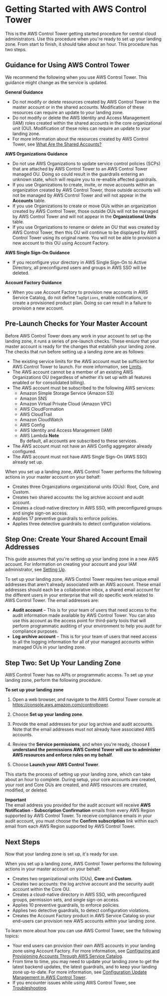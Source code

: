 # Getting Started with AWS Control Tower<a name="getting-started-with-control-tower"></a>

This is the AWS Control Tower getting started procedure for central cloud administrators\. Use this procedure when you're ready to set up your landing zone\. From start to finish, it should take about an hour\. This procedure has two steps\.

## Guidance for Using AWS Control Tower<a name="getting-started-guidance"></a>

We recommend the following when you use AWS Control Tower\. This guidance might change as the service is updated\.

**General Guidance**
+ Do not modify or delete resources created by AWS Control Tower in the master account or in the shared accounts\. Modification of these resources can require an update to your landing zone\.
+ Do not modify or delete the AWS Identity and Access Management \(IAM\) roles created within the shared accounts in the core organizational unit \(OU\)\. Modification of these roles can require an update to your landing zone\.
+ For more information about the resources created by AWS Control Tower, see [What Are the Shared Accounts?](how-control-tower-works.md#what-shared)

**AWS Organizations Guidance**
+ Do not use AWS Organizations to update service control policies \(SCPs\) that are attached by AWS Control Tower to an AWS Control Tower managed OU\. Doing so could result in the guardrails entering an unknown state, which will require you to re\-enable affected guardrails\.
+ If you use Organizations to create, invite, or move accounts within an organization created by AWS Control Tower, those outside accounts will not be managed by AWS Control Tower and will not appear in the **Accounts** table\.
+ If you use Organizations to create or move OUs within an organization created by AWS Control Tower, those outside OUs will not be managed by AWS Control Tower and will not appear in the **Organizational Units** table\.
+ If you use Organizations to rename or delete an OU that was created by AWS Control Tower, then this OU will continue to be displayed by AWS Control Tower using its original name\. You will not be able to provision a new account to this OU using Account Factory\.

**AWS Single Sign\-On Guidance**
+ If you reconfigure your directory in AWS Single Sign\-On to Active Directory, all preconfigured users and groups in AWS SSO will be deleted\.

**Account Factory Guidance**
+ When you use Account Factory to provision new accounts in AWS Service Catalog, do not define `TagOptions`, enable notifications, or create a provisioned product plan\. Doing so can result in a failure to provision a new account\.

## Pre\-Launch Checks for Your Master Account<a name="getting-started-prereqs"></a>

Before AWS Control Tower does any work in your account to set up the landing zone, it runs a series of pre\-launch checks\. These ensure that your master account is ready for the changes that establish your landing zone\. The checks that run before setting up a landing zone are as follows:
+ The existing service limits for the AWS account must be sufficient for AWS Control Tower to launch\. For more information, see [Limits](limits.md)\.
+ The AWS account cannot be a member of an existing AWS Organizations OU \(regardless of whether it’s set up with all features enabled or for consolidated billing\)\.
+ The AWS account must be subscribed to the following AWS services:
  + Amazon Simple Storage Service \(Amazon S3\)
  + Amazon SNS
  + Amazon Virtual Private Cloud \(Amazon VPC\)
  + AWS CloudFormation
  + AWS CloudTrail
  + Amazon CloudWatch
  + AWS Config
  + AWS Identity and Access Management \(IAM\)
  + AWS Lambda
**Note**  
By default, all accounts are subscribed to these services\.
+ The AWS account must not have an AWS Config aggregator already configured\.
+ The AWS account must not have AWS Single Sign\-On \(AWS SSO\) already set up\.

When you set up a landing zone, AWS Control Tower performs the following actions in your master account on your behalf:
+ Creates three Organizations organizational units \(OUs\): Root, Core, and Custom\.
+ Creates two shared accounts: the log archive account and audit account\.
+ Creates a cloud\-native directory in AWS SSO, with preconfigured groups and single sign\-on access\.
+ Applies 17 preventive guardrails to enforce policies\.
+ Applies three detective guardrails to detect configuration violations\.

## Step One: Create Your Shared Account Email Addresses<a name="step-one"></a>

This guide assumes that you're setting up your landing zone in a new AWS account\. For information on creating your account and your IAM administrator, see [Setting Up](setting-up.md)\.

To set up your landing zone, AWS Control Tower requires two unique email addresses that aren't already associated with an AWS account\. These email addresses should each be a collaborative inbox, a shared email account for the different users in your enterprise that will do specific work related to AWS Control Tower\. The email addresses are:
+ **Audit account** – This is for your team of users that need access to the audit information made available by AWS Control Tower\. You can also use this account as the access point for third\-party tools that will perform programmatic auditing of your environment to help you audit for compliance purposes\.
+ **Log archive account** – This is for your team of users that need access to all the logging information for all of your managed accounts within managed OUs in your landing zone\.

## Step Two: Set Up Your Landing Zone<a name="step-two"></a>

AWS Control Tower has no APIs or programmatic access\. To set up your landing zone, perform the following procedure\.

**To set up your landing zone**

1. Open a web browser, and navigate to the AWS Control Tower console at [https://console\.aws\.amazon\.com/controltower](https://console.aws.amazon.com/controltower)\.

1. Choose **Set up your landing zone**\.

1. Provide the email addresses for your log archive and audit accounts\. Note that the email addresses must not already have associated AWS accounts\.

1. Review the **Service permissions**, and when you're ready, choose **I understand the permissions AWS Control Tower will use to administer AWS resources and enforce rules on my behalf**\.

1. Choose **Launch your AWS Control Tower**\.

This starts the process of setting up your landing zone, which can take about an hour to complete\. During setup, your core accounts are created, your root and Core OUs are created, and AWS resources are created, modified, or deleted\.

**Important**  
The email address you provided for the audit account will receive **AWS Notification \- Subscription Confirmation** emails from every AWS Region supported by AWS Control Tower\. To receive compliance emails in your audit account, you must choose the **Confirm subscription** link within each email from each AWS Region supported by AWS Control Tower\. 

## Next Steps<a name="getting-started-next"></a>

Now that your landing zone is set up, it's ready for use\.

When you set up a landing zone, AWS Control Tower performs the following actions in your master account on your behalf:
+ Creates two organizational units \(OUs\), **Core** and **Custom**\.
+ Creates two accounts: the log archive account and the security audit account within the Core OU\.
+ Creates a cloud\-native directory in AWS SSO, with preconfigured groups, permission sets, and single sign\-on access\.
+ Applies 10 preventive guardrails, to enforce policies\.
+ Applies two detective guardrails, to detect configuration violations\.
+ Creates the Account Factory product in AWS Service Catalog so your end\-users can provision new AWS accounts within your landing zone\.

To learn more about how you can use AWS Control Tower, see the following topics:
+ Your end users can provision their own AWS accounts in your landing zone using Account Factory\. For more information, see [Configuring and Provisioning Accounts Through AWS Service Catalog](account-factory.md#configure-provision-new-account)\.
+ From time to time, you may need to update your landing zone to get the latest backend updates, the latest guardrails, and to keep your landing zone up\-to\-date\. For more information, see [Configuration Update Management in AWS Control Tower](configuration-updates.md)\.
+ If you encounter issues while using AWS Control Tower, see [Troubleshooting](troubleshooting.md)\.